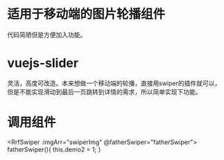 # 适用于移动端的图片轮播组件
代码简陋但是方便加入功能。

# vuejs-slider
灵活，高度可改造。本来想做一个移动端的轮播，直接用swiper的插件就可以，但是不能实现滑动到最后一页跳转到详情的需求，所以简单实现下功能。

# 调用组件
<RrfSwiper :imgArr="swiperImg" @fatherSwiper="fatherSwiper"></RrfSwiper>
fatherSwiper(){
        this.demo2 = 1;
}
